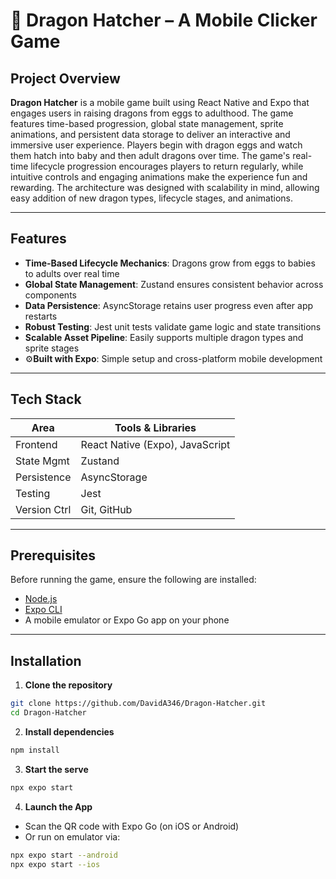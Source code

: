 # 🐉 Dragon Hatcher – A Mobile Clicker Game

## Project Overview

**Dragon Hatcher** is a mobile game built using React Native and Expo that engages users in raising dragons from eggs to adulthood. The game features time-based progression, global state management, sprite animations, and persistent data storage to deliver an interactive and immersive user experience. Players begin with dragon eggs and watch them hatch into baby and then adult dragons over time. The game's real-time lifecycle progression encourages players to return regularly, while intuitive controls and engaging animations make the experience fun and rewarding. The architecture was designed with scalability in mind, allowing easy addition of new dragon types, lifecycle stages, and animations.

---

## Features

- **Time-Based Lifecycle Mechanics**: Dragons grow from eggs to babies to adults over real time
- **Global State Management**: Zustand ensures consistent behavior across components
- **Data Persistence**: AsyncStorage retains user progress even after app restarts
- **Robust Testing**: Jest unit tests validate game logic and state transitions
- **Scalable Asset Pipeline**: Easily supports multiple dragon types and sprite stages
- ⚙**Built with Expo**: Simple setup and cross-platform mobile development

---

## Tech Stack

| Area         | Tools & Libraries                         |
|--------------|--------------------------------------------|
| Frontend     | React Native (Expo), JavaScript            |
| State Mgmt   | Zustand                                    |
| Persistence  | AsyncStorage                               |
| Testing      | Jest                                       |
| Version Ctrl | Git, GitHub                                |

---

## Prerequisites

Before running the game, ensure the following are installed:

- [Node.js](https://nodejs.org/)
- [Expo CLI](https://docs.expo.dev/get-started/installation/)
- A mobile emulator or Expo Go app on your phone

---

## Installation

1. **Clone the repository**
```bash
git clone https://github.com/DavidA346/Dragon-Hatcher.git
cd Dragon-Hatcher
```

2. **Install dependencies**
```bash
npm install
```

3. **Start the serve**
```bash
npx expo start
```

4. **Launch the App**
  - Scan the QR code with Expo Go (on iOS or Android)
  - Or run on emulator via:
  ```bash
  npx expo start --android
  npx expo start --ios
  ```

